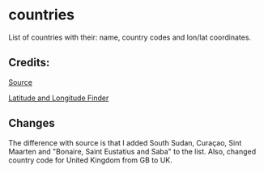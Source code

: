 # countries

List of countries with their: name, country codes and lon/lat coordinates.

## Credits:

[Source](https://github.com/google/dspl/blob/master/samples/google/canonical/countries.csv)

[Latitude and Longitude Finder](https://www.latlong.net/)

## Changes 

The difference with source is that I added South Sudan, Curaçao, Sint Maarten and "Bonaire, Saint Eustatius and Saba" to the list.
Also, changed country code for United Kingdom from GB to UK. 
